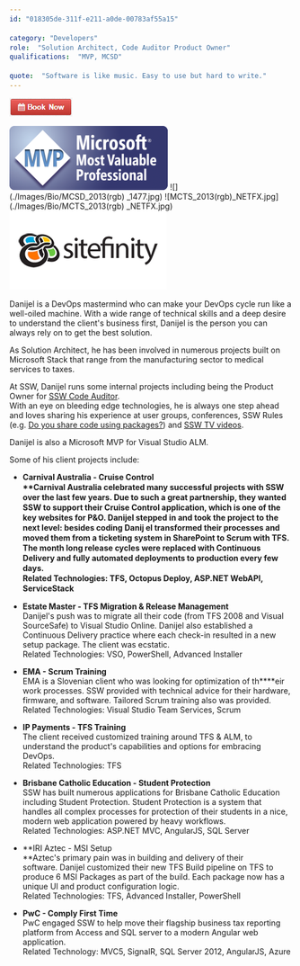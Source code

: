 ```yaml
---
id: "018305de-311f-e211-a0de-00783af55a15"

category: "Developers"
role:  "Solution Architect, Code Auditor Product Owner"
qualifications:  "MVP, MCSD"

quote:  "Software is like music. Easy to use but hard to write."
---
```


[![BookNow.png](./Images/Bio/BookNow.png)](http://veethere.com/With/DanijelMalik) 
   
 ![MVP_FullLogo.png](./Images/Bio/MVP_FullLogo.png) 
 ![](./Images/Bio/MCSD_2013(rgb) 
_1477.jpg) ![MCTS_2013(rgb)_NETFX.jpg](./Images/Bio/MCTS_2013(rgb) 
_NETFX.jpg) ![Sitefinity](./Images/Bio/logo_sitefinity.png) 
   

 Danijel is a DevOps mastermind who can make your DevOps cycle run like a well-oiled machine. With a wide range of technical skills and a deep desire to understand the client's business first, Danijel is the person you can always rely on to get the best solution.

 As Solution Architect, he has been involved in numerous projects built on Microsoft Stack that range from the manufacturing sector to medical services to taxes.

At SSW, Danijel runs some internal projects including being the Product Owner for [SSW Code Auditor](https://www.ssw.com.au/ssw/CodeAuditor/).   
With an eye on bleeding edge technologies, he is always one step ahead and loves sharing his experience at user groups, conferences, SSW Rules (e.g. [Do you share code using packages?](https://rules.ssw.com.au/share-code-using-packages)) and [SSW TV videos](https://tv.ssw.com/tag/danijel-malik).  

   Danijel is also a Microsoft MVP for Visual Studio ALM. 

   Some of his client projects include:  

*   <strong style="line-height:18px;"> Carnival Australia - Cruise Control  
**Carnival Australia celebrated many successful projects with SSW over the last few years. Due to such a great partnership, they wanted SSW to support their Cruise Control application, which is one of the key websites for P&O. Danijel stepped in and took the project to the next level: besides coding Danij el transformed their processes and moved them from a ticketing system in SharePoint to Scrum with TFS. The month long release cycles were replaced with Continuous Delivery and fully automated deployments to production every few days.  
Related Technologies: TFS, Octopus Deploy, ASP.NET WebAPI, ServiceStack</strong> 

*   **Estate Master - TFS Migration & Release Management**  
Danijel's push was to migrate all their code (from TFS 2008 and Visual SourceSafe) to Visual Studio Online. Danijel also established a Continuous Delivery practice where each check-in resulted in a new setup package. The client was ecstatic.  
Related Technologies: VSO, PowerShell, Advanced Installer 

*   **EMA - Scrum Training**  
EMA is a Slovenian client who was looking for optimization of th****eir work processes. SSW provided with technical advice for their hardware, firmware, and software. Tailored Scrum training also was provided.  
Related Technologies: Visual Studio Team Services, Scrum 

*   **IP Payments - TFS Training**  
The client received customized training around TFS & ALM, to understand the product's capabilities and options for embracing DevOps.  
Related Technologies: TFS
*   **Brisbane Catholic Education - Student Protection**  
SSW has built numerous applications for Brisbane Catholic Education including Student Protection. Student Protection is a system that handles all complex processes for protection of their students in a nice, modern web application powered by heavy workflows.  
Related Technologies: ASP.NET MVC, AngularJS, SQL Server
*   **IRI Aztec - MSI Setup  
**Aztec's primary pain was in building and delivery of their software. Danijel customized their new TFS Build pipeline on TFS to produce 6 MSI Packages as part of the build. Each package now has a unique UI and product configuration logic.  
Related Technologies: TFS, Advanced Installer, PowerShell
*   **PwC - Comply First Time**  
PwC engaged SSW to help move their flagship business tax reporting platform from Access and SQL server to a modern Angular web application.  
Related Technology: MVC5, SignalR, SQL Server 2012, AngularJS, Azure 